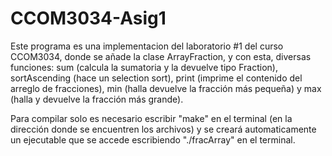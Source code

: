 CCOM3034-Asig1
==============
Este programa es una implementacion del laboratorio #1 del curso CCOM3034, donde se añade la clase ArrayFraction, y 
con esta, diversas funciones: sum (calcula la sumatoria y la devuelve tipo Fraction), sortAscending (hace un
selection sort), print (imprime el contenido del arreglo de fracciones), min (halla devuelve la fracción más pequeña) y
max (halla y devuelve la fracción más grande).

Para compilar solo es necesario escribir "make" en el terminal (en la dirección donde se encuentren los archivos) y 
se creará automaticamente un ejecutable que se accede escribiendo "./fracArray" en el terminal.
